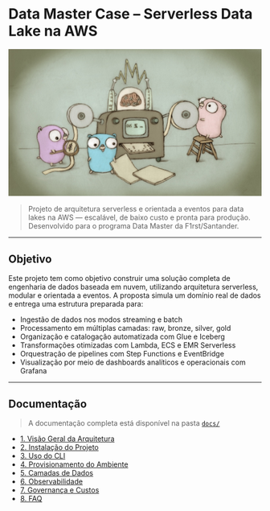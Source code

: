 # Data Master Case – Serverless Data Lake na AWS

![img.png](assets/go-data-master.png)

> Projeto de arquitetura serverless e orientada a eventos para data lakes na AWS — escalável, de baixo custo e pronta para produção. Desenvolvido para o programa Data Master da F1rst/Santander.

---

## Objetivo

Este projeto tem como objetivo construir uma solução completa de engenharia de dados baseada em nuvem, utilizando arquitetura serverless, modular e orientada a eventos. A proposta simula um domínio real de dados e entrega uma estrutura preparada para:

- Ingestão de dados nos modos streaming e batch
- Processamento em múltiplas camadas: raw, bronze, silver, gold
- Organização e catalogação automatizada com Glue e Iceberg
- Transformações otimizadas com Lambda, ECS e EMR Serverless
- Orquestração de pipelines com Step Functions e EventBridge
- Visualização por meio de dashboards analíticos e operacionais com Grafana

---

## Documentação

> A documentação completa está disponível na pasta [`docs/`](./docs)

- [1. Visão Geral da Arquitetura](./docs/architecture.md)
- [2. Instalação do Projeto](./docs/installation.md)
- [3. Uso do CLI](./docs/cli.md)
- [4. Provisionamento do Ambiente](./docs/provisioning.md)
- [5. Camadas de Dados](./docs/layers.md)
- [6. Observabilidade](./docs/observability.md)
- [7. Governança e Custos](./docs/governance.md)
- [8. FAQ](./docs/faq.md)
